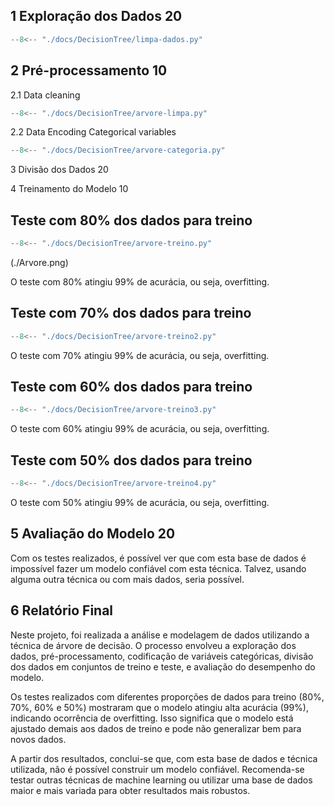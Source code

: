 ## 1	Exploração dos Dados 20

``` python exec="on" html="0"
--8<-- "./docs/DecisionTree/limpa-dados.py"
```

## 2	Pré-processamento 10

2.1 Data cleaning

``` python exec="on" html="0"
--8<-- "./docs/DecisionTree/arvore-limpa.py"
```

2.2 Data Encoding Categorical variables

``` python exec="on" html="0"
--8<-- "./docs/DecisionTree/arvore-categoria.py"
```

3	Divisão dos Dados 20

4	Treinamento do Modelo 10

## Teste com 80% dos dados para treino

``` python exec="on" html="0"
--8<-- "./docs/DecisionTree/arvore-treino.py"
```

(./Arvore.png)

O teste com 80% atingiu 99% de acurácia, ou seja, overfitting.

## Teste com 70% dos dados para treino

``` python exec="on" html="0"
--8<-- "./docs/DecisionTree/arvore-treino2.py"
```

O teste com 70% atingiu 99% de acurácia, ou seja, overfitting.

## Teste com 60% dos dados para treino

``` python exec="on" html="0"
--8<-- "./docs/DecisionTree/arvore-treino3.py"
```

O teste com 60% atingiu 99% de acurácia, ou seja, overfitting.

## Teste com 50% dos dados para treino

``` python exec="on" html="0"
--8<-- "./docs/DecisionTree/arvore-treino4.py"
```

O teste com 50% atingiu 99% de acurácia, ou seja, overfitting.

## 5	Avaliação do Modelo	20

Com os testes realizados, é possível ver que com esta base de dados é impossível fazer um modelo confiável com esta técnica. Talvez, usando alguma outra técnica ou com mais dados, seria possível.


## 6	Relatório Final

Neste projeto, foi realizada a análise e modelagem de dados utilizando a técnica de árvore de decisão. O processo envolveu a exploração dos dados, pré-processamento, codificação de variáveis categóricas, divisão dos dados em conjuntos de treino e teste, e avaliação do desempenho do modelo.

Os testes realizados com diferentes proporções de dados para treino (80%, 70%, 60% e 50%) mostraram que o modelo atingiu alta acurácia (99%), indicando ocorrência de overfitting. Isso significa que o modelo está ajustado demais aos dados de treino e pode não generalizar bem para novos dados.

A partir dos resultados, conclui-se que, com esta base de dados e técnica utilizada, não é possível construir um modelo confiável. Recomenda-se testar outras técnicas de machine learning ou utilizar uma base de dados maior e mais variada para obter resultados mais robustos.
